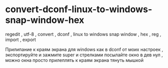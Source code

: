 # convert-dconf-linux-to-windows-snap-window-hex
regedit , utf-8 , convert , dconf , linux to windows snap window , hex , reg , import , export

Прилипание к краям экрана для windows как в dconf от моих настроек , экспортируйте и зажмите super и стрелками посылайте окно в дев нул , можно окна просто прилеплять к краям экрана тянуть мышкой
